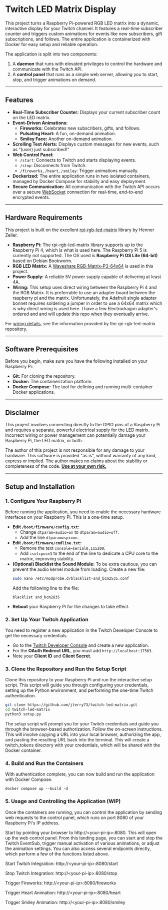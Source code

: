# Twitch LED Matrix Display

This project turns a Raspberry Pi-powered RGB LED matrix into a dynamic, interactive display for your Twitch channel. It features a real-time subscriber counter and triggers custom animations for events like new subscribers, gift subscriptions, and follows. The entire application is containerized with Docker for easy setup and reliable operation.

The application is split into two components:

1.  A **daemon** that runs with elevated privileges to control the hardware and communicate with the Twitch API.
2.  A **control panel** that runs as a simple web server, allowing you to start, stop, and trigger animations on demand.

---
## Features

* **Real-Time Subscriber Counter:** Displays your current subscriber count on the LED matrix.
* **Event-Driven Animations:**
    * **Fireworks:** Celebrates new subscribers, gifts, and follows.
    * **Pulsating Heart:** A fun, on-demand animation.
    * **Smiley Face:** Another on-demand animation.
* **Scrolling Text Alerts:** Displays custom messages for new events, such as "(user) just subscribed!"
* **Web Control Panel:**
    * `/start`: Connects to Twitch and starts displaying events.
    * `/stop`: Disconnects from Twitch.
    * `/fireworks`, `/heart`, `/smiley`: Trigger animations manually.
* **Dockerized:** The entire application runs in two isolated containers, managed by Docker Compose for stability and easy deployment.
* **Secure Communication:** All communication with the Twitch API occurs over a secure [WebSocket](https://dev.twitch.tv/docs/eventsub/handling-websocket-events/) connection for real-time, end-to-end encrypted events.

---
## Hardware Requirements

This project is built on the excellent [rpi-rgb-led-matrix](https://github.com/hzeller/rpi-rgb-led-matrix) library by Henner Zeller.

* **Raspberry Pi:** The rpi-rgb-led-matrix library supports up to the Raspberry Pi 4, which is what is used here. The Raspberry Pi 5 is currently not supported. The OS used is **Raspberry Pi OS Lite (64-bit)** based on Debian Bookworm.
* **RGB LED Matrix:** A [Waveshare RGB-Matrix-P3-64x64](https://www.waveshare.com/wiki/RGB-Matrix-P3-64x64) is used in this project.
* **Power Supply:** A reliable 5V power supply capable of delivering at least 4A.
* **Wiring:** This setup uses direct wiring between the Raspberry Pi 4 and the RGB Matrix. It is preferrable to use an adapter board between the raspberry pi and the matrix. Unfortunately, the Adafruit single adapter bonnet requires soldering a jumper in order to use a 64x64 matrix which is why direct wiring is used here. I have a few Electrodragon adapter's ordered and and will update this repo when they eventually arrive. 

For [wiring details](https://github.com/hzeller/rpi-rgb-led-matrix/blob/master/wiring.md), see the information provided by the rpi-rgb-led-matrix repository.

---
## Software Prerequisites

Before you begin, make sure you have the following installed on your Raspberry Pi:

* **Git:** For cloning the repository.
* **Docker:** The containerization platform.
* **Docker Compose:** The tool for defining and running multi-container Docker applications.

---
## Disclaimer

This project involves connecting directly to the GPIO pins of a Raspberry Pi and requires a separate, powerful electrical supply for the LED matrix. Incorrect wiring or power management can potentially damage your Raspberry Pi, the LED matrix, or both.

The author of this project is not responsible for any damage to your hardware. This software is provided "as is", without warranty of any kind, express or implied. The author makes no claims about the stability or completeness of the code. **<u>Use at your own risk.</u>**

---
## Setup and Installation

### 1. Configure Your Raspberry Pi

Before running the application, you need to enable the necessary hardware interfaces on your Raspberry Pi. This is a one-time setup.

* **Edit `/boot/firmware/config.txt`:**
    * Change `dtparam=audio=on` to `dtparam=audio=off`.
    * Add the line `dtparam=spi=on`.
* **Edit `/boot/firmware/cmdline.txt`:**
    * Remove the text `console=serial0,115200`.
    * Add `isolcpus=3` to the end of the line to dedicate a CPU core to the matrix, improving stability.
* **(Optional) Blacklist the Sound Module:** To be extra cautious, you can prevent the audio kernel module from loading. Create a new file:
    ```bash
    sudo nano /etc/modprobe.d/blacklist-snd_bcm2535.conf
    ```
    Add the following line to the file:
    ```
    blacklist snd_bcm2835
    ```
* **Reboot** your Raspberry Pi for the changes to take effect.

### 2. Set Up Your Twitch Application

You need to register a new application in the Twitch Developer Console to get the necessary credentials.

* Go to the [Twitch Developer Console](https://dev.twitch.tv/console/apps) and create a new application.
* For the **OAuth Redirect URL**, you must add `http://localhost:17563`.
* Note your **Client ID** and **Client Secret**.

### 3. Clone the Repository and Run the Setup Script

Clone this repository to your Raspberry Pi and run the interactive setup script. This script will guide you through configuring your credentials, setting up the Python environment, and performing the one-time Twitch authentication.

```bash
git clone https://github.com/jterry73/twitch-led-matrix.git
cd twitch-led-matrix
python3 setup.py
```
The setup script will prompt you for your Twitch credentials and guide you through the browser-based authorization. Follow the on-screen instructions. This will involve copying a URL into your local browser, authorizing the app, and pasting the resulting URL back into the terminal. This will create a twitch_tokens directory with your credentials, which will be shared with the Docker container.

### 4. Build and Run the Containers
With authentication complete, you can now build and run the application with Docker Compose.

```
docker compose up --build -d
```

### 5. Usage and Controlling the Application (WIP)
Once the containers are running, you can control the application by sending web requests to the control panel, which runs on port 8080 of your Raspberry Pi's IP address.

Start by pointing your browser to http://\<your-pi-ip>:8080. This will open up the web control panel.  From this landing page, you can start and stop the Twitch EventSub, trigger manual activation of various animations, or adjust the animation settings.  You can also access several endpoints directly, which perform a few of the functions listed above.

Start Twitch Integration: http://\<your-pi-ip>:8080/start

Stop Twitch Integration: http://\<your-pi-ip>:8080/stop

Trigger Fireworks: http://\<your-pi-ip>:8080/fireworks

Trigger Heart Animation: http://\<your-pi-ip>:8080/heart

Trigger Smiley Animation: http://\<your-pi-ip>:8080/smiley
